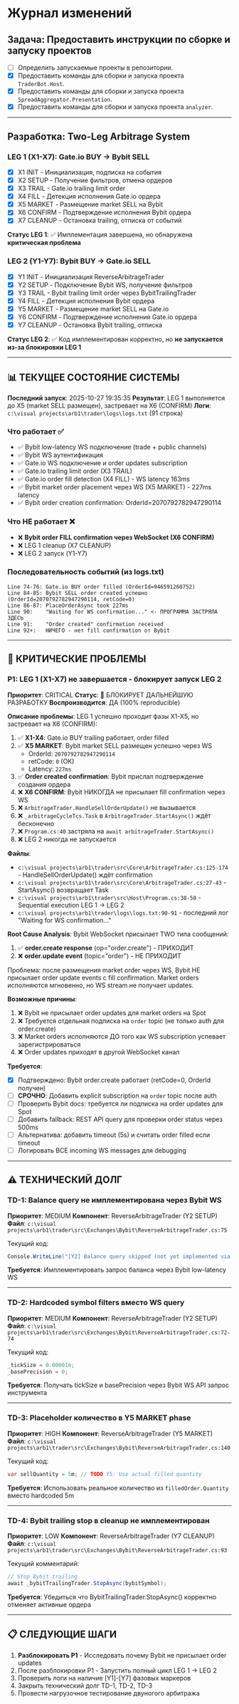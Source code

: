 # Журнал изменений

## Задача: Предоставить инструкции по сборке и запуску проектов

- [ ] Определить запускаемые проекты в репозитории.
- [x] Предоставить команды для сборки и запуска проекта `TraderBot.Host`.
- [x] Предоставить команды для сборки и запуска проекта `SpreadAggregator.Presentation`.
- [x] Предоставить команды для сборки и запуска проекта `analyzer`.

---

## Разработка: Two-Leg Arbitrage System

### LEG 1 (X1-X7): Gate.io BUY → Bybit SELL
- [x] X1 INIT - Инициализация, подписка на события
- [x] X2 SETUP - Получение фильтров, отмена ордеров
- [x] X3 TRAIL - Gate.io trailing limit order
- [x] X4 FILL - Детекция исполнения Gate.io ордера
- [x] X5 MARKET - Размещение market SELL на Bybit
- [x] X6 CONFIRM - Подтверждение исполнения Bybit ордера
- [x] X7 CLEANUP - Остановка trailing, отписка от событий

**Статус LEG 1**: ✅ Имплементация завершена, но обнаружена **критическая проблема**

### LEG 2 (Y1-Y7): Bybit BUY → Gate.io SELL
- [x] Y1 INIT - Инициализация ReverseArbitrageTrader
- [x] Y2 SETUP - Подключение Bybit WS, получение фильтров
- [x] Y3 TRAIL - Bybit trailing limit order через BybitTrailingTrader
- [x] Y4 FILL - Детекция исполнения Bybit ордера
- [x] Y5 MARKET - Размещение market SELL на Gate.io
- [x] Y6 CONFIRM - Подтверждение исполнения Gate.io ордера
- [x] Y7 CLEANUP - Остановка Bybit trailing, отписка

**Статус LEG 2**: ✅ Код имплементирован корректно, но **не запускается из-за блокировки LEG 1**

---

## 📊 ТЕКУЩЕЕ СОСТОЯНИЕ СИСТЕМЫ

**Последний запуск**: 2025-10-27 19:35:35
**Результат**: LEG 1 выполняется до X5 (market SELL размещен), застревает на X6 (CONFIRM)
**Логи**: `c:\visual projects\arb1\trader\logs\logs.txt` (91 строка)

### Что работает ✅
- ✅ Bybit low-latency WS подключение (trade + public channels)
- ✅ Bybit WS аутентификация
- ✅ Gate.io WS подключение и order updates subscription
- ✅ Gate.io trailing limit order (X3 TRAIL)
- ✅ Gate.io order fill detection (X4 FILL) - WS latency 163ms
- ✅ Bybit market order placement через WS (X5 MARKET) - 227ms latency
- ✅ Bybit order creation confirmation: OrderId=2070792782947290114

### Что НЕ работает ❌
- ❌ **Bybit order FILL confirmation через WebSocket (X6 CONFIRM)**
- ❌ LEG 1 cleanup (X7 CLEANUP)
- ❌ LEG 2 запуск (Y1-Y7)

### Последовательность событий (из logs.txt)
```
Line 74-76: Gate.io BUY order filled (OrderId=946591260752)
Line 84-85: Bybit SELL order created успешно (OrderId=2070792782947290114, retCode=0)
Line 86-87: PlaceOrderAsync took 227ms
Line 90:    "Waiting for WS confirmation..." <- ПРОГРАММА ЗАСТРЯЛА ЗДЕСЬ
Line 91:    "Order created" confirmation received
Line 92+:   НИЧЕГО - нет fill confirmation от Bybit
```

---

## 🔴 КРИТИЧЕСКИЕ ПРОБЛЕМЫ

### P1: LEG 1 (X1-X7) не завершается - блокирует запуск LEG 2
**Приоритет**: CRITICAL
**Статус**: 🔴 БЛОКИРУЕТ ДАЛЬНЕЙШУЮ РАЗРАБОТКУ
**Воспроизводится**: ДА (100% reproducible)

**Описание проблемы**:
LEG 1 успешно проходит фазы X1-X5, но застревает на X6 (CONFIRM):

1. ✅ **X1-X4**: Gate.io BUY trailing работает, order filled
2. ✅ **X5 MARKET**: Bybit market SELL размещен успешно через WS
   - OrderId: `2070792782947290114`
   - retCode: `0` (OK)
   - Latency: `227ms`
3. ✅ **Order created confirmation**: Bybit прислал подтверждение создания ордера
4. ❌ **X6 CONFIRM**: Bybit НИКОГДА не присылает fill confirmation через WS
5. ❌ `ArbitrageTrader.HandleSellOrderUpdate()` не вызывается
6. ❌ `_arbitrageCycleTcs.Task` в `ArbitrageTrader.StartAsync()` ждёт бесконечно
7. ❌ `Program.cs:40` застряла на `await arbitrageTrader.StartAsync()`
8. ❌ LEG 2 никогда не запускается

**Файлы**:
- `c:\visual projects\arb1\trader\src\Core\ArbitrageTrader.cs:125-174` - HandleSellOrderUpdate() ждёт confirmation
- `c:\visual projects\arb1\trader\src\Core\ArbitrageTrader.cs:27-43` - StartAsync() возвращает Task
- `c:\visual projects\arb1\trader\src\Host\Program.cs:38-50` - Sequential execution LEG 1 → LEG 2
- `c:\visual projects\arb1\trader\logs\logs.txt:90-91` - последний лог "Waiting for WS confirmation..."

**Root Cause Analysis**:
Bybit WebSocket присылает TWO типа сообщений:
1. ✅ **order.create response** (op="order.create") - ПРИХОДИТ
2. ❌ **order.update event** (topic="order") - НЕ ПРИХОДИТ

Проблема: после размещения market order через WS, Bybit НЕ присылает order update events с fill confirmation. Market orders исполняются мгновенно, но WS stream не получает updates.

**Возможные причины**:
1. ❌ Bybit не присылает order updates для market orders на Spot
2. ❌ Требуется отдельная подписка на `order` topic (не только auth для order.create)
3. ❌ Market orders исполняются ДО того как WS subscription успевает зарегистрироваться
4. ❌ Order updates приходят в другой WebSocket канал

**Требуется**:
- [x] Подтверждено: Bybit order.create работает (retCode=0, OrderId получен)
- [ ] **СРОЧНО**: Добавить explicit subscription на `order` topic после auth
- [ ] Проверить Bybit docs: требуется ли подписка на order updates для Spot
- [ ] Добавить fallback: REST API query для проверки order status через 500ms
- [ ] Альтернатива: добавить timeout (5s) и считать order filled если timeout
- [ ] Логировать ВСЕ incoming WS messages для debugging

---

## ⚠️ ТЕХНИЧЕСКИЙ ДОЛГ

### TD-1: Balance query не имплементирована через Bybit WS
**Приоритет**: MEDIUM
**Компонент**: ReverseArbitrageTrader (Y2 SETUP)
**Файл**: `c:\visual projects\arb1\trader\src\Exchanges\Bybit\ReverseArbitrageTrader.cs:75`

Текущий код:
```csharp
Console.WriteLine("[Y2] Balance query skipped (not yet implemented via WS)");
```

**Требуется**: Имплементировать запрос баланса через Bybit low-latency WS

---

### TD-2: Hardcoded symbol filters вместо WS query
**Приоритет**: MEDIUM
**Компонент**: ReverseArbitrageTrader (Y2 SETUP)
**Файл**: `c:\visual projects\arb1\trader\src\Exchanges\Bybit\ReverseArbitrageTrader.cs:72-74`

Текущий код:
```csharp
_tickSize = 0.00001m;
_basePrecision = 0;
```

**Требуется**: Получать tickSize и basePrecision через Bybit WS API запрос инструмента

---

### TD-3: Placeholder количество в Y5 MARKET phase
**Приоритет**: HIGH
**Компонент**: ReverseArbitrageTrader (Y5 MARKET)
**Файл**: `c:\visual projects\arb1\trader\src\Exchanges\Bybit\ReverseArbitrageTrader.cs:140`

Текущий код:
```csharp
var sellQuantity = 5m; // TODO Y5: Use actual filled quantity
```

**Требуется**: Использовать реальное количество из `filledOrder.Quantity` вместо hardcoded 5m

---

### TD-4: Bybit trailing stop в cleanup не имплементирован
**Приоритет**: LOW
**Компонент**: ReverseArbitrageTrader (Y7 CLEANUP)
**Файл**: `c:\visual projects\arb1\trader\src\Exchanges\Bybit\ReverseArbitrageTrader.cs:93`

Текущий комментарий:
```csharp
// Stop Bybit trailing
await _bybitTrailingTrader.StopAsync(bybitSymbol);
```

**Требуется**: Убедиться что BybitTrailingTrader.StopAsync() корректно отменяет активные ордера

---

## 📋 СЛЕДУЮЩИЕ ШАГИ

1. **Разблокировать P1** - Исследовать почему Bybit не присылает order updates
2. После разблокировки P1 - Запустить полный цикл LEG 1 → LEG 2
3. Проверить логи на наличие [Y1]-[Y7] фазовых маркеров
4. Закрыть технический долг TD-1, TD-2, TD-3
5. Провести нагрузочное тестирование двуногого арбитража
